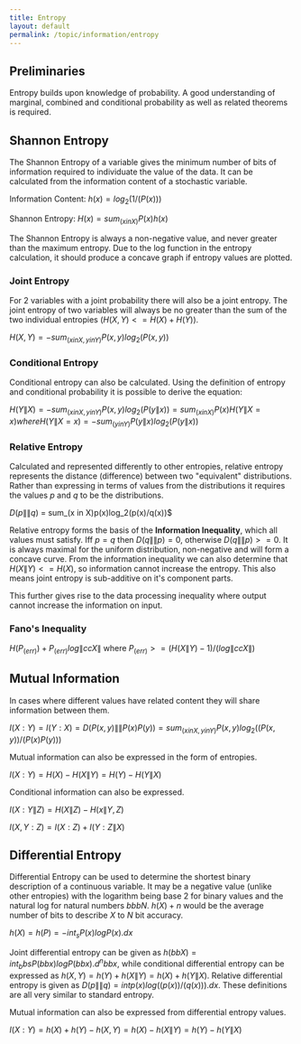 ```yaml
---
title: Entropy
layout: default
permalink: /topic/information/entropy
---
```


## Preliminaries
Entropy builds upon knowledge of probability.  A good understanding of marginal, combined and conditional probability as well as related theorems is required.

## Shannon Entropy
The Shannon Entropy of a variable gives the minimum number of bits of information required to individuate the value of the data.  It can be calculated from the information content of a stochastic variable.

Information Content: $h(x) = log_2(1/(P(x)))$

Shannon Entropy: $H(x) = sum_(x in X)P(x)h(x)$

The Shannon Entropy is always a non-negative value, and never greater than the maximum entropy.  Due to the log function in the entropy calculation, it should produce a concave graph if entropy values are plotted.

### Joint Entropy
For 2 variables with a joint probability there will also be a joint entropy.  The joint entropy of two variables will always be no greater than the sum of the two individual entropies ($H(X,Y) <= H(X)+H(Y)$).

$H(X,Y) = -sum_(x in X, y in Y)P(x, y)log_2(P(x, y))$

### Conditional Entropy
Conditional entropy can also be calculated.  Using the definition of entropy and conditional probability it is possible to derive the equation:

$H(Y\|X) = -sum_(x in X, y in Y)P(x, y)log_2(P(y\|x))
         = sum_(x in X)P(x)H(Y \| X=x) where H(Y \| X=x) = -sum_(y in Y)P(y\|x)log_2(P(y\|x))$

### Relative Entropy
Calculated and represented differently to other entropies, relative entropy represents the distance (difference) between two "equivalent" distributions.  Rather than expressing in terms of values from the distributions it requires the values $p$ and $q$ to be the distributions.

$D(p \|\| q)$ = sum_(x in X)p(x)log_2(p(x)/q(x))$

Relative entropy forms the basis of the **Information Inequality**, which all values must satisfy.  Iff $p = q$ then $D(q \|\| p) = 0$, otherwise $D(q \|\| p) >= 0$.   It is always maximal for the uniform distribution, non-negative and will form a concave curve.  From the information inequality we can also determine that $H(X\|Y) <= H(X)$, so information cannot increase the entropy.  This also means joint entropy is sub-additive on it's component parts.

This further gives rise to the data processing inequality where output cannot increase the information on input.

### Fano's Inequality
$H(P_(err))+P_(err)log\|ccX\|$ where $P_(err) >= (H(X\|Y)-1)/(log\|ccX\|)$


## Mutual Information
In cases where different values have related content they will share information between them.

$I(X:Y) = I(Y:X) = D(P(x,y) \|\| P(x)P(y))
                 = sum_(x in X, y in Y)P(x, y)log_2((P(x, y))/(P(x)P(y)))$

Mutual information can also be expressed in the form of entropies.

$I(X:Y) = H(X)-H(X\|Y) = H(Y)-H(Y\|X)$

Conditional information can also be expressed.

$I(X:Y\|Z) = H(X\|Z)-H(x\|Y, Z)$

$I(X, Y:Z) = I(X:Z)+I(Y:Z\|X)$


## Differential Entropy
Differential Entropy can be used to determine the shortest binary description of a continuous variable.  It may be a negative value (unlike other entropies) with the logarithm being base 2 for binary values and the natural log for natural numbers $bbbN$.  $h(X)+n$ would be the average number of bits to describe *X* to *N* bit accuracy.

$h(X) = h(P) = -int_sP(x)logP(x).dx$

Joint differential entropy can be given as $h(bbX) = int_bbsP(bbx)logP(bbx).d^nbbx$, while conditional differential entropy can be expressed as $h(X,Y) = h(Y)+h(X\|Y) = h(X)+h(Y\|X)$.  Relative differential entropy is given as $D(p\|\|q) = intp(x)log((p(x))/(q(x))).dx$.  These definitions are all very similar to standard entropy.

Mutual information can also be expressed from differential entropy values.

$I(X:Y) = h(X)+h(Y)-h(X,Y) = h(X)-h(X\|Y) = h(Y)-h(Y\|X)$
